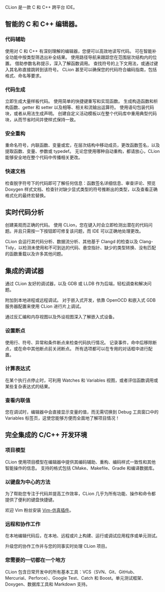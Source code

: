 CLion 是一款 C 和 C++ 跨平台 IDE。

## 智能的 C 和 C++ 编辑器。

### 代码辅助

使用对 C 和 C++ 有深刻理解的编辑器，您便可以高效地读写代码。 可在智能补全功能中按类型筛选出补全结果。 使用路径导航来跟踪您在范围层次结构内的位置。 借助参数名称提示，深入了解函数调用。 查找符号的上下文用法，或通过键入其名称直接跳转到该符号。 CLion 甚至可以确保您的代码符合编码指南，包括格式、命名等要求。

### 代码生成

立即生成大量样板代码。 使用简单的快捷键重写和实现函数。 生成构造函数和析构函数、getter 和 setter 以及相等、相关和流输出运算符。 使用语句包装代码块，或者从用法生成声明。 创建自定义活动模板以在整个代码库中重用典型代码块，从而节省时间并使样式保持一致。

### 安全重构

重命名符号，内联函数、变量或宏，在层次结构中移动成员，更改函数签名，以及提取函数、变量、参数或 typedef。 无论您使用哪种自动重构，都请放心，CLion 能够安全地在整个代码中传播相关更改。

### 快速文档

检查脱字符号下的代码即可了解任何信息：函数签名详细信息、审查评论、预览 Doxygen 样式文档、检查针对缺少显式类型的符号推断出的类型，以及查看正确格式化的最终宏替换。

## 实时代码分析

创建美观而正确的代码。 使用 CLion，您在键入时会立即检测出潜在的代码问题。并且只需按一下按钮即可修复该问题，而 IDE 可以正确地处理更改。

CLion 会运行其代码分析、数据流分析、其他基于 Clangd 的检查以及 Clang-Tidy，以检测未使用和不可到达的代码、悬空指针、缺少的类型转换、没有匹配的函数重载以及许多其他问题。

## 集成的调试器

通过 CLion 友好的调试器，以及 GDB 或 LLDB 作为后端，轻松调查和解决问题。

附加到本地进程或远程调试。 对于嵌入式开发，依靠 OpenOCD 和嵌入式 GDB 服务器配置来使用 CLion 进行片上调试。

通过反汇编和内存视图以及外设视图深入了解嵌入式设备。

### 设置断点
使用行、符号、异常和条件断点来检查代码执行情况。 记录事件，命中后移除断点，或在命中其他断点前关闭断点。 所有选项都可以在专用的对话框中进行配置。

### 计算表达式

在某个执行点停止时，可利用 Watches 和 Variables 视图，或者评估函数调用或某些复杂表达式的结果。

### 查看内联值

您在调试时，编辑器中会直接显示变量的值，而无需切换到 Debug 工具窗口中的 Variables 标签页，这使您能够方便而全面地了解项目情况！

## 完全集成的 C/C++ 开发环境

### 项目模型

CLion 使用项目模型在编辑器中提供其编码辅助、重构、编码样式一致性和其他智能操作的信息。 支持的格式包括 CMake、Makefile、Gradle 和编译数据库。

### 以键盘为中心的方法

为了帮助您专注于代码并提高工作效率，CLion 几乎为所有功能、操作和命令都提供了便利的键盘快捷键。

欢迎 Vim 粉丝安装 [Vim-仿真插件](https://plugins.jetbrains.com/plugin/164-ideavim)。

### 远程和协作工作

在本地编辑代码后，在本地、远程或片上构建、运行或调试应用程序或单元测试。

升级您的协作工作并与您的同事实时处理 CLion 项目。

### 您需要的一切都在一个地方

CLion 包含日常开发中的所有基本工具：VCS（SVN、Git、GitHub、Mercurial、Perforce）、Google Test、Catch 和 Boost。单元测试框架、Doxygen、数据库工具和 Markdown 支持。




